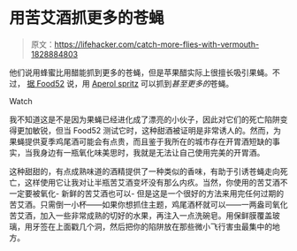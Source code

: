 # 用苦艾酒抓更多的苍蝇

> 原文：<https://lifehacker.com/catch-more-flies-with-vermouth-1828884803>

他们说用蜂蜜比用醋能抓到更多的苍蝇，但是苹果醋实际上很擅长吸引果蝇。不过， [据 Food52](https://food52.com/blog/22965-how-to-get-rid-of-fruit-flies-with-this-aperol-spritz-hack) 说，用 [Aperol spritz](https://skillet.lifehacker.com/the-aperol-spritz-is-like-a-grown-up-orange-soda-1827748207) 可以抓到*甚至更多的*苍蝇。

Watch

我不知道这是不是因为果蝇已经进化成了漂亮的小伙子，因此对它们的死亡陷阱变得更加敏锐，但当 Food52 测试它时，这种甜酒被证明是非常诱人的。然而，为果蝇提供夏季鸡尾酒可能会有点贵，而且鉴于我所在的城市存在开胃酒短缺的事实，当我身边有一瓶氧化味美思时，我就是无法让自己使用完美的开胃酒。

这种甜甜的，有点成熟味道的酒精提供了一种类似的香味，有助于引诱苍蝇走向死亡，这样使用它让我对让半瓶苦艾酒变坏没有那么内疚。当然，你使用的苦艾酒不一定要被氧化- 新鲜的苦艾酒也可以- 但是这是一个很好的方法来用完任何过期的苦艾酒。只需倒一小杯——如果你想抓住主题，鸡尾酒杯就可以——一两盎司氧化苦艾酒，加入一些非常成熟的切好的水果，再注入一点洗碗皂。用保鲜膜覆盖玻璃，用牙签在上面戳几个洞，然后把你的陷阱放在那些微小飞行害虫最集中的地方。